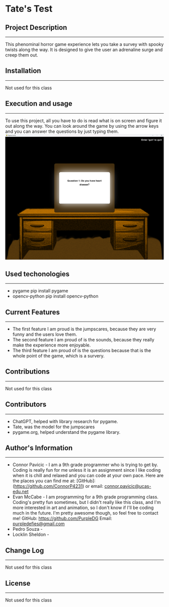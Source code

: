 # Tate's Test

## Project Description
---
This phenominal horror game experience lets you take a survey with spooky twists along the way. It is designed to give the user
an adrenaline surge and creep them out.

## Installation
---
Not used for this class  

## Execution and usage
---
To use this project, all you have to do is read what is on screen and figure it out along the way. You can look around the game by using the arrow keys
and you can answer the questions by just typing them.
![Here is an image from the beginning of the game. You can see that the computer is asking a question and there are some instructions on screen.](READMEimage.png)  

## Used techonologies
---
+ pygame
pip install pygame
+ opencv-python
pip install opencv-python

## Current Features
---
+ The first feature I am proud is the jumpscares, because they are very funny and the users love them.
+ The second feature I am proud of is the sounds, because they really make the experience more enjoyable.
+ The third feature I am proud of is the questions because that is the whole point of the game, which is a survery.

## Contributions
---
Not used for this class

## Contributors
---
+ ChatGPT, helped with library research for pygame.
+ Tate, was the model for the jumpscares
+ pygame.org, helped understand the pygame library.

## Author's Information
---
+ Connor Pavicic - I am a 9th grade programmer who is trying to get by. Coding is really fun for me unless it is an assignment since I like coding when it is chill and relaxed and you can code at your own pace. Here are the places you can find me at: [GitHub]: (https://github.com/ConnorP4231) or email: connor.pavicic@ucas-edu.net
+ Evan McCabe - I am programming for a 9th grade programming class. Coding's pretty fun sometimes, but I didn't really like this class, and I'm more interested in art and animation, so I don't know if I'll be coding much in the future. I'm pretty awesome though, so feel free to contact me!
GitHub: https://github.com/PurpleDG Email: purpledefies@gmail.com
+ Pedro Souza - 
+ Locklin Sheldon - 

## Change Log
---
Not used for this class

## License
---
Not used for this class